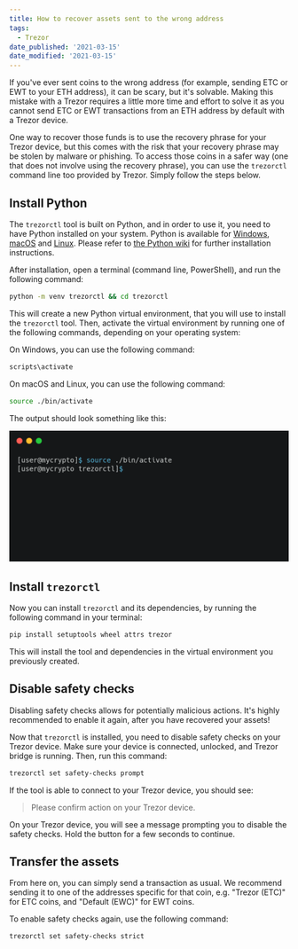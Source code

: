```yaml
---
title: How to recover assets sent to the wrong address
tags:
  - Trezor
date_published: '2021-03-15'
date_modified: '2021-03-15'
---
```


If you've ever sent coins to the wrong address (for example, sending ETC or EWT to your ETH address), it can be scary, but it's solvable. Making this mistake with a Trezor requires a little more time and effort to solve it as you cannot send ETC or EWT transactions from an ETH address by default with a Trezor device.

One way to recover those funds is to use the recovery phrase for your Trezor device, but this comes with the risk that your recovery phrase may be stolen by malware or phishing. To access those coins in a safer way (one that does not involve using the recovery phrase), you can use the `trezorctl` command line too provided by Trezor. Simply follow the steps below.

## Install Python

The `trezorctl` tool is built on Python, and in order to use it, you need to have Python installed on your system. Python is available for [Windows](https://www.python.org/downloads/windows/), [macOS](https://www.python.org/downloads/mac-osx/) and [Linux](https://www.python.org/downloads/). Please refer to [the Python wiki](https://wiki.python.org/moin/BeginnersGuide/Download) for further installation instructions.

After installation, open a terminal (command line, PowerShell), and run the following command:

```bash
python -m venv trezorctl && cd trezorctl
```

This will create a new Python virtual environment, that you will use to install the `trezorctl` tool. Then, activate the virtual environment by running one of the following commands, depending on your operating system:

<Accordion>
<AccordionItem title="Windows">

On Windows, you can use the following command:

```bash
scripts\activate
```

</AccordionItem>
<AccordionItem title="macOS & Linux">

On macOS and Linux, you can use the following command:

```bash
source ./bin/activate
```

</AccordionItem>
</Accordion>

The output should look something like this:

![Python venv activation](../../../assets/how-to/hardware-wallets/trezor/how-to-recover-assets-sent-to-the-wrong-address/python-venv.png)

## Install `trezorctl`

Now you can install `trezorctl` and its dependencies, by running the following command in your terminal:

```bash
pip install setuptools wheel attrs trezor
```

This will install the tool and dependencies in the virtual environment you previously created.

## Disable safety checks

<Alert type="warning">

Disabling safety checks allows for potentially malicious actions. It's highly recommended to enable it again, after you have recovered your assets!

</Alert>

Now that `trezorctl` is installed, you need to disable safety checks on your Trezor device. Make sure your device is connected, unlocked, and Trezor bridge is running. Then, run this command:

```bash
trezorctl set safety-checks prompt
```

If the tool is able to connect to your Trezor device, you should see:

> Please confirm action on your Trezor device.

On your Trezor device, you will see a message prompting you to disable the safety checks. Hold the button for a few seconds to continue.

## Transfer the assets

From here on, you can simply send a transaction as usual. We recommend sending it to one of the addresses specific for that coin, e.g. "Trezor (ETC)" for ETC coins, and "Default (EWC)" for EWT coins.

To enable safety checks again, use the following command:

```bash
trezorctl set safety-checks strict
```
